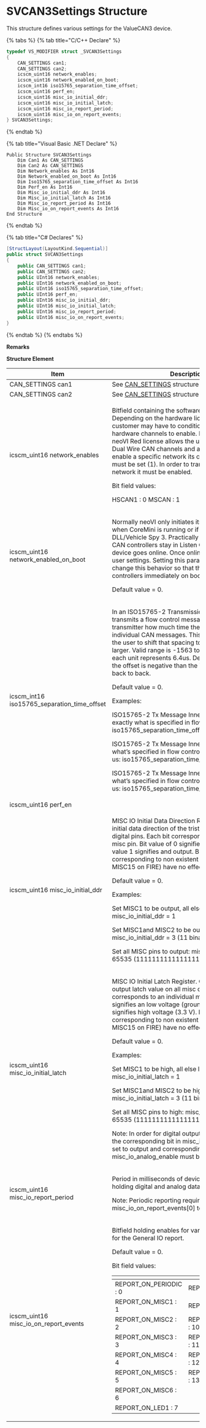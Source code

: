 # SVCAN3Settings Structure

This structure defines various settings for the ValueCAN3 device.

{% tabs %}
{% tab title="C/C++ Declare" %}
```cpp
typedef VS_MODIFIER struct _SVCAN3Settings
{
    CAN_SETTINGS can1;
    CAN_SETTINGS can2;
    icscm_uint16 network_enables;
    icscm_uint16 network_enabled_on_boot;
    icscm_int16 iso15765_separation_time_offset;
    icscm_uint16 perf_en;
    icscm_uint16 misc_io_initial_ddr;
    icscm_uint16 misc_io_initial_latch;
    icscm_uint16 misc_io_report_period;
    icscm_uint16 misc_io_on_report_events;
} SVCAN3Settings;
```
{% endtab %}

{% tab title="Visual Basic .NET Declare" %}
```vbnet
Public Structure SVCAN3Settings
    Dim Can1 As CAN_SETTINGS
    Dim Can2 As CAN_SETTINGS
    Dim Network_enables As Int16
    Dim Network_enabled_on_boot As Int16
    Dim Iso15765_separation_time_offset As Int16
    Dim Perf_en As Int16
    Dim Misc_io_initial_ddr As Int16
    Dim Misc_io_initial_latch As Int16
    Dim Misc_io_report_period As Int16
    Dim Misc_io_on_report_events As Int16
End Structure
```
{% endtab %}

{% tab title="C# Declares" %}
```csharp
[StructLayout(LayoutKind.Sequential)]
public struct SVCAN3Settings
{
    public CAN_SETTINGS can1;
    public CAN_SETTINGS can2;
    public UInt16 network_enables;
    public UInt16 network_enabled_on_boot;
    public UInt16 iso15765_separation_time_offset;
    public UInt16 perf_en;
    public UInt16 misc_io_initial_ddr;
    public UInt16 misc_io_initial_latch;
    public UInt16 misc_io_report_period;
    public UInt16 misc_io_on_report_events;
}
```
{% endtab %}
{% endtabs %}

**Remarks**

**Structure Element**

| Item                                            | Description                                                                                                                                                                                                                                                                                                                                                                                                                                                                                                                                                                                                                                                                                                                                                                                                                                                                                                           |
| ----------------------------------------------- | --------------------------------------------------------------------------------------------------------------------------------------------------------------------------------------------------------------------------------------------------------------------------------------------------------------------------------------------------------------------------------------------------------------------------------------------------------------------------------------------------------------------------------------------------------------------------------------------------------------------------------------------------------------------------------------------------------------------------------------------------------------------------------------------------------------------------------------------------------------------------------------------------------------------- |
| CAN\_SETTINGS can1                              | See [CAN\_SETTINGS](sub-setting-structures-overview-intrepidcs-api/can\_settings-structure.md) structure                                                                                                                                                                                                                                                                                                                                                                                                                                                                                                                                                                                                                                                                                                                                                                                                              |
| CAN\_SETTINGS can2                              | See [CAN\_SETTINGS](sub-setting-structures-overview-intrepidcs-api/can\_settings-structure.md) structure                                                                                                                                                                                                                                                                                                                                                                                                                                                                                                                                                                                                                                                                                                                                                                                                              |
| icscm\_uint16 network\_enables                  | <p>Bitfield containing the software license enables. Depending on the hardware license purchased the customer may have to conditionally select which hardware channels to enable. For example the neoVI Red license allows the user to enable any 2 Dual Wire CAN channels and any 2 LIN channels. To enable a specific network its corresponding bit must be set (1). In order to transmit or receive on a network it must be enabled.</p><p>Bit field values:</p><p>HSCAN1 : 0 MSCAN : 1</p>                                                                                                                                                                                                                                                                                                                                                                                                                        |
| icscm\_uint16 network\_enabled\_on\_boot        | <p>Normally neoVI only initiates its comm channels when CoreMini is running or if neoVI is online with DLL/Vehicle Spy 3. Practically this means the the CAN controllers stay in Listen Only mode until the device goes online. Once online the neoVI loads the user settings. Setting this parameter to 1 will change this behavior so that the neoVI enables its controllers immediately on boot.</p><p>Default value = 0.</p>                                                                                                                                                                                                                                                                                                                                                                                                                                                                                      |
| icscm\_int16 iso15765\_separation\_time\_offset | <p>In an ISO15765-2 Transmission, the receiver transmits a flow control message that informs that transmitter how much time there should be between individual CAN messages. This parameter allows the user to shift that spacing to make it smaller or larger. Valid range is -1563 to 1563 units where each unit represents 6.4us. Defaults to 0. If IFS plus the offset is negative than the Tx Messages will be back to back.</p><p>Default value = 0.</p><p>Examples:</p><p>ISO15765-2 Tx Message Inner frame spacing is exactly what is specified in flow control message: iso15765_separation_time_offset = 0</p><p>ISO15765-2 Tx Message Inner frame spacing is what’s specified in flow control message.+ 998.4 us: iso15765_separation_time_offset = 156</p><p>ISO15765-2 Tx Message Inner frame spacing is what’s specified in flow control message.- 998.4 us: iso15765_separation_time_offset = -156</p> |
| icscm\_uint16 perf\_en                          |                                                                                                                                                                                                                                                                                                                                                                                                                                                                                                                                                                                                                                                                                                                                                                                                                                                                                                                       |
| icscm\_uint16 misc\_io\_initial\_ddr            | <p>MISC IO Initial Data Direction Register. Controls the initial data direction of the tristates on all misc digital pins. Each bit corresponds to an individual misc pin. Bit value of 0 signifies an input and bit value 1 signifies and output. Bit values corresponding to non existent pins (EX MISC7-MISC15 on FIRE) have no effect.</p><p>Default value = 0.</p><p>Examples:</p><p>Set MISC1 to be output, all else input: misc_io_initial_ddr = 1</p><p>Set MISC1and MISC2 to be output, all else input: misc_io_initial_ddr = 3 (11 binary)</p><p>Set all MISC pins to output: misc_io_initial_ddr = 65535 (1111111111111111 binary)</p>                                                                                                                                                                                                                                                                     |
| icscm\_uint16 misc\_io\_initial\_latch          | <p>MISC IO Initial Latch Register. Controls the initial output latch value on all misc digital pins. Each bit corresponds to an individual misc pin. Bit value of 0 signifies an low voltage (ground) and bit value 1 signifies high voltage (3.3 V). Bit values corresponding to non existent pins (EX MISC7-MISC15 on FIRE) have no effect.</p><p>Default value = 0.</p><p>Examples:</p><p>Set MISC1 to be high, all else low: misc_io_initial_latch = 1</p><p>Set MISC1and MISC2 to be high, all else low: misc_io_initial_latch = 3 (11 binary)</p><p>Set all MISC pins to high: misc_io_initial_latch = 65535 (1111111111111111 binary)</p><p>Note: In order for digital outputs to work correctly the corresponding bit in misc_io_initial_ddr must be set to output and corresponding bit in misc_io_analog_enable must be cleared.</p>                                                                        |
| icscm\_uint16 misc\_io\_report\_period          | <p>Period in milliseconds of device report message holding digital and analog data.</p><p>Note: Periodic reporting requires misc_io_on_report_events[0] to be set.</p>                                                                                                                                                                                                                                                                                                                                                                                                                                                                                                                                                                                                                                                                                                                                                |
| icscm\_uint16 misc\_io\_on\_report\_events      | <p>Bitfield holding enables for various report triggers for the General IO report.</p><p>Default value = 0.</p><p>Bit field values:</p><table data-header-hidden><thead><tr><th></th><th></th></tr></thead><tbody><tr><td>REPORT_ON_PERIODIC : 0</td><td>REPORT_ON_LED2 : 8</td></tr><tr><td>REPORT_ON_MISC1 : 1</td><td>REPORT_ON_KLINE : 9</td></tr><tr><td>REPORT_ON_MISC2 : 2</td><td>REPORT_ON_MISC3_AIN : 10</td></tr><tr><td>REPORT_ON_MISC3 : 3</td><td>REPORT_ON_MISC4_AIN : 11</td></tr><tr><td>REPORT_ON_MISC4 : 4</td><td>REPORT_ON_MISC5_AIN : 12</td></tr><tr><td>REPORT_ON_MISC5 : 5</td><td>REPORT_ON_MISC6_AIN : 13</td></tr><tr><td>REPORT_ON_MISC6 : 6</td><td></td></tr><tr><td>REPORT_ON_LED1 : 7</td><td></td></tr></tbody></table>                                                                                                                                                             |
